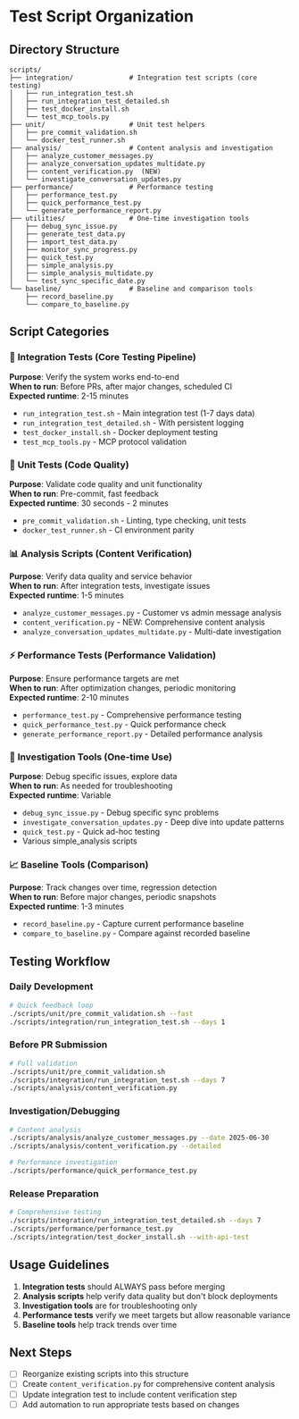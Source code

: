 # Test Script Organization

## Directory Structure

```
scripts/
├── integration/              # Integration test scripts (core testing)
│   ├── run_integration_test.sh
│   ├── run_integration_test_detailed.sh  
│   ├── test_docker_install.sh
│   └── test_mcp_tools.py
├── unit/                     # Unit test helpers
│   ├── pre_commit_validation.sh
│   └── docker_test_runner.sh
├── analysis/                 # Content analysis and investigation
│   ├── analyze_customer_messages.py
│   ├── analyze_conversation_updates_multidate.py
│   ├── content_verification.py  (NEW)
│   └── investigate_conversation_updates.py
├── performance/              # Performance testing
│   ├── performance_test.py
│   ├── quick_performance_test.py
│   └── generate_performance_report.py
├── utilities/                # One-time investigation tools
│   ├── debug_sync_issue.py
│   ├── generate_test_data.py
│   ├── import_test_data.py
│   ├── monitor_sync_progress.py
│   ├── quick_test.py
│   ├── simple_analysis.py
│   ├── simple_analysis_multidate.py
│   └── test_sync_specific_date.py
└── baseline/                 # Baseline and comparison tools
    ├── record_baseline.py
    └── compare_to_baseline.py
```

## Script Categories

### 🧪 **Integration Tests** (Core Testing Pipeline)
**Purpose**: Verify the system works end-to-end  
**When to run**: Before PRs, after major changes, scheduled CI  
**Expected runtime**: 2-15 minutes

- `run_integration_test.sh` - Main integration test (1-7 days data)
- `run_integration_test_detailed.sh` - With persistent logging  
- `test_docker_install.sh` - Docker deployment testing
- `test_mcp_tools.py` - MCP protocol validation

### 🔬 **Unit Tests** (Code Quality)
**Purpose**: Validate code quality and unit functionality  
**When to run**: Pre-commit, fast feedback  
**Expected runtime**: 30 seconds - 2 minutes

- `pre_commit_validation.sh` - Linting, type checking, unit tests
- `docker_test_runner.sh` - CI environment parity

### 📊 **Analysis Scripts** (Content Verification)
**Purpose**: Verify data quality and service behavior  
**When to run**: After integration tests, investigate issues  
**Expected runtime**: 1-5 minutes

- `analyze_customer_messages.py` - Customer vs admin message analysis
- `content_verification.py` - NEW: Comprehensive content analysis
- `analyze_conversation_updates_multidate.py` - Multi-date investigation

### ⚡ **Performance Tests** (Performance Validation)
**Purpose**: Ensure performance targets are met  
**When to run**: After optimization changes, periodic monitoring  
**Expected runtime**: 2-10 minutes

- `performance_test.py` - Comprehensive performance testing
- `quick_performance_test.py` - Quick performance check
- `generate_performance_report.py` - Detailed performance analysis

### 🔧 **Investigation Tools** (One-time Use)
**Purpose**: Debug specific issues, explore data  
**When to run**: As needed for troubleshooting  
**Expected runtime**: Variable

- `debug_sync_issue.py` - Debug specific sync problems
- `investigate_conversation_updates.py` - Deep dive into update patterns
- `quick_test.py` - Quick ad-hoc testing
- Various simple_analysis scripts

### 📈 **Baseline Tools** (Comparison)
**Purpose**: Track changes over time, regression detection  
**When to run**: Before major changes, periodic snapshots  
**Expected runtime**: 1-3 minutes

- `record_baseline.py` - Capture current performance baseline
- `compare_to_baseline.py` - Compare against recorded baseline

## Testing Workflow

### **Daily Development**
```bash
# Quick feedback loop
./scripts/unit/pre_commit_validation.sh --fast
./scripts/integration/run_integration_test.sh --days 1
```

### **Before PR Submission**
```bash
# Full validation
./scripts/unit/pre_commit_validation.sh
./scripts/integration/run_integration_test.sh --days 7
./scripts/analysis/content_verification.py
```

### **Investigation/Debugging**
```bash
# Content analysis
./scripts/analysis/analyze_customer_messages.py --date 2025-06-30
./scripts/analysis/content_verification.py --detailed

# Performance investigation  
./scripts/performance/quick_performance_test.py
```

### **Release Preparation**
```bash
# Comprehensive testing
./scripts/integration/run_integration_test_detailed.sh --days 7
./scripts/performance/performance_test.py
./scripts/integration/test_docker_install.sh --with-api-test
```

## Usage Guidelines

1. **Integration tests** should ALWAYS pass before merging
2. **Analysis scripts** help verify data quality but don't block deployments
3. **Investigation tools** are for troubleshooting only
4. **Performance tests** verify we meet targets but allow reasonable variance
5. **Baseline tools** help track trends over time

## Next Steps

- [ ] Reorganize existing scripts into this structure
- [ ] Create `content_verification.py` for comprehensive content analysis
- [ ] Update integration test to include content verification step
- [ ] Add automation to run appropriate tests based on changes